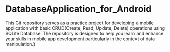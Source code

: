 # DatabaseApplication_for_Android
This Git repository serves as a practice project for developing a mobile application with basic CRUD(Create, Read, Update, Delete) operations using SQLite Database. The repository is designed to help you learn and enhance your skills in mobile app development particularly in the context of data manipulation.)
